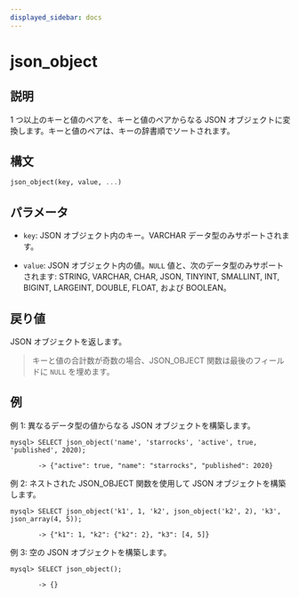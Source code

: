 ```yaml
---
displayed_sidebar: docs
---
```


# json_object

## 説明

1 つ以上のキーと値のペアを、キーと値のペアからなる JSON オブジェクトに変換します。キーと値のペアは、キーの辞書順でソートされます。

## 構文

```Haskell
json_object(key, value, ...)
```

## パラメータ

- `key`: JSON オブジェクト内のキー。VARCHAR データ型のみサポートされます。

- `value`: JSON オブジェクト内の値。`NULL` 値と、次のデータ型のみサポートされます: STRING, VARCHAR, CHAR, JSON, TINYINT, SMALLINT, INT, BIGINT, LARGEINT, DOUBLE, FLOAT, および BOOLEAN。

## 戻り値

JSON オブジェクトを返します。

> キーと値の合計数が奇数の場合、JSON_OBJECT 関数は最後のフィールドに `NULL` を埋めます。

## 例

例 1: 異なるデータ型の値からなる JSON オブジェクトを構築します。

```plaintext
mysql> SELECT json_object('name', 'starrocks', 'active', true, 'published', 2020);

       -> {"active": true, "name": "starrocks", "published": 2020}            
```

例 2: ネストされた JSON_OBJECT 関数を使用して JSON オブジェクトを構築します。

```plaintext
mysql> SELECT json_object('k1', 1, 'k2', json_object('k2', 2), 'k3', json_array(4, 5));

       -> {"k1": 1, "k2": {"k2": 2}, "k3": [4, 5]} 
```

例 3: 空の JSON オブジェクトを構築します。

```plaintext
mysql> SELECT json_object();

       -> {}
```
